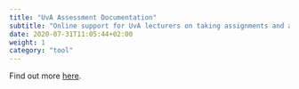 ```yaml
---
title: "UvA Assessment Documentation"
subtitle: "Online support for UvA lecturers on taking assignments and assessments online."
date: 2020-07-31T11:05:44+02:00
weight: 1
category: "tool"
---
```


Find out more [here](http://tlc.uva.nl/en/article/assignments/).

